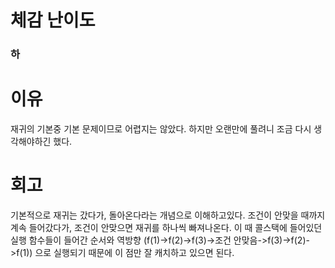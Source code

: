 # 체감 난이도

### 하

# 이유
재귀의 기본중 기본 문제이므로 어렵지는 않았다.
하지만 오랜만에 풀려니 조금 다시 생각해야하긴 했다.

# 회고
기본적으로 재귀는 갔다가, 돌아온다라는 개념으로 이해하고있다.
조건이 안맞을 때까지 계속 들어갔다가, 조건이 안맞으면 재귀를 하나씩 빠져나온다.
이 때 콜스택에 들어있던 실행 함수들이 들어간 순서와 역방향
(f(1)->f(2)->f(3)->조건 안맞음->f(3)->f(2)->f(1))
으로 실행되기 때문에 이 점만 잘 캐치하고 있으면 된다.
